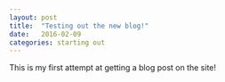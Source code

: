 ```yaml
---
layout: post
title:  "Testing out the new blog!"
date:   2016-02-09
categories: starting out
---
```


This is my first attempt at getting a blog post on the site!